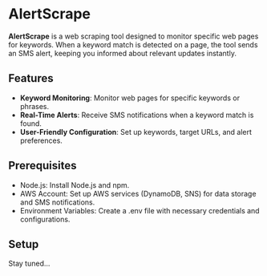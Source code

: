 # AlertScrape

**AlertScrape** is a web scraping tool designed to monitor specific web pages for keywords. When a keyword match is detected on a page, the tool sends an SMS alert, keeping you informed about relevant updates instantly.

## Features

- **Keyword Monitoring**: Monitor web pages for specific keywords or phrases.
- **Real-Time Alerts**: Receive SMS notifications when a keyword match is found.
- **User-Friendly Configuration**: Set up keywords, target URLs, and alert preferences.

## Prerequisites

- Node.js: Install Node.js and npm.
- AWS Account: Set up AWS services (DynamoDB, SNS) for data storage and SMS notifications.
- Environment Variables: Create a .env file with necessary credentials and configurations.

## Setup

Stay tuned...
